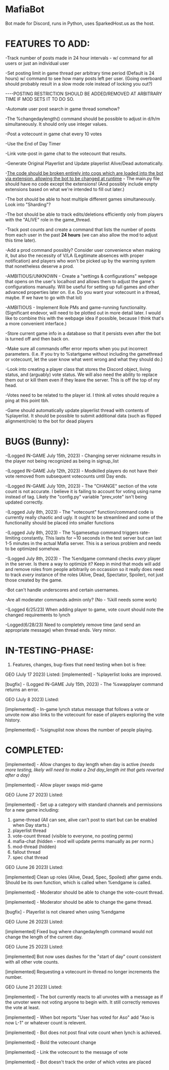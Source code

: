 # MafiaBot

Bot made for Discord, runs in Python, uses SparkedHost.us as the host.

# FEATURES TO ADD:

-Track number of posts made in 24 hour intervals - w/ command for all users or just an individual user

-Set posting limit in game thread per arbitrary time period (Default is 24 hours) w/ command to see how many posts left per user. (Going overboard should probably result in a slow mode role instead of locking you out?) 

----POSTING RESTRICTION SHOULD BE ADDED/REMOVED AT ARBITRARY TIME IF MOD SETS IT TO DO SO.

-Automate user post search in game thread somehow?

-The %changedaylength() command should be possible to adjust in d/h/m simultaneously.  It should only use integer values.

-Post a votecount in game chat every 10 votes

-Use the End of Day Timer

-Link vote-post in game chat to the votecount that results.

-Generate Original Playerlist and Update playerlist Alive/Dead automatically.

-<u>The code should be broken entirely into cogs which are loaded into the bot via extension, allowing the bot to be changed at runtime</u> - The main.py file should have no code except the extensions!  (And possibly include empty extensions based on what we're intended to fill out later.)

-The bot should be able to host multiple different games simultaneously.  Look into "Sharding"?

-The bot should be able to track edits/deletions efficiently only from players with the "ALIVE" role in the game_thread.  

-Track post counts and create a command that lists the number of posts from each user in the past **24 hours** (we can also allow the mod to adjust this time later).

-Add a prod command possibly?  Consider user convenience when making it, but also the necessity of V/LA (Legitimate absences with proper notification) and players who won't be picked up by the warning system that nonetheless deserve a prod.

-AMBITIOUS/UNKNOWN - Create a "settings & configurations" webpage that opens on the user's localhost and allows them to adjust the game's configurations manually.  Will be useful for setting up full games and other advanced properties later on.  (I.e. Do you want your votecount in a thread, maybe.  If we have to go with that lol)

-AMBITIOUS - Implement Role PMs and game-running functionality.  (Significant endevor, will need to be plotted out in more detail later.  I would like to combine this with the webpage idea if possible, because I think that's a more convenient interface.)

-Store current game info in a database so that it persists even after the bot is turned off and then back on.

-Make sure all commands offer error reports when you put incorrect parameters.  (I.e. If you try to %startgame without including the gamethread or votecount, let the user know what went wrong and what they should do.)

-Look into creating a player class that stores the Discord object, living status, and (arguably) vote status.  We will also need the ability to replace them out or kill them even if they leave the server.  This is off the top of my head.

-Votes need to be related to the player id.  I think all votes should require a ping at this point tbh.

-Game should automatically update playerlist thread with contents of %playerlist.  It should be possible to submit additional data (such as flipped alignment/role) to the bot for dead players

# BUGS (Bunny):

-(Logged IN-GAME July 15th, 2023) - Changing server nickname results in the player not being recognized as being in signup_list

-(Logged IN-GAME July 12th, 2023) - Modkilled players do not have their vote removed from subsequent votecounts until Day ends.

-(Logged IN-GAME July 10th, 2023) - The "CHANGE" section of the vote count is not accurate.  I believe it is failing to account for voting using name instead of tag.  Likely the "config.py" variable "prev_vote" isn't being updated correctly.

-(Logged July 8th, 2023) - The "votecount" function/command code is currently really chaotic and ugly.  It ought to be streamlined and some of the functionality should be placed into smaller functions

-(Logged July 8th, 2023) - The %gamesetup command triggers rate-limiting constantly.  This lasts for ~10 seconds in the test server but can last 1-5 minutes in the actual Mafia server.  This is a serious problem and needs to be optimized somehow. 

-(Logged July 8th, 2023) - The %endgame command checks *every* player in the server.  Is there a way to optimize it? Keep in mind that mods will add and remove roles from people arbitrarily on occassion so it really does need to track *every* instance of the roles (Alive, Dead, Spectator, Spoiler), not just those created by the game.

-Bot can't handle underscores and certain usernames.

-Are all moderater commands admin only? (No - %kill needs some work) 

-(Logged 6/25/23) When adding player to game, vote count should note the changed requirements to lynch

-Logged(6/28/23) Need to completely remove time (and send an appropriate message) when thread ends.  Very minor.

# IN-TESTING-PHASE:
1) Features, changes, bug-fixes that need testing when bot is free:

GEO (July 17 2023) Listed:
[implemented] - %playerlist looks are improved.

[bugfix] - (Logged IN-GAME July 15th, 2023) - The %swapplayer command returns an error.


GEO (July 8 2023) Listed:

[implemented] - In-game lynch status message that follows a vote or unvote now also links to the votecount for ease of players exploring the vote history.

[implemented] - %signuplist now shows the number of people playing.

# COMPLETED:

[implemented] - Allow changes to day length when day is active
*(needs more testing, likely will need to make a 2nd day_length int that gets reverted after a day)*

[implemented] - Allow player swaps mid-game


GEO (June 27 2023) Listed:

[implemented] - Set up a category with standard channels and permissions for a new game including: 
1) game-thread (All can see, alive can't post to start but can be enabled when Day starts.) 
2) playerlist thread 
3) vote-count thread (visible to everyone, no posting perms)
4) mafia-chat (hidden - mod will update perms manually as per norm.)
5) mod-thread (hidden)
6) fallout thread
7) spec chat thread


GEO (June 26 2023) Listed:

[implemented] Clean up roles (Alive, Dead, Spec, Spoiled) after game ends.  Should be its own function, which is called when %endgame is called.

[implemented] - Moderator should be able to change the vote-count thread.

[implemented] - Moderator should be able to change the game thread.

[bugfix] - Playerlist is not cleared when using %endgame

GEO (June 26 2023) Listed:

[implemented] Fixed bug where changedaylength command would not change the length of the current day.

GEO (June 25 2023) Listed:

[implemented] Bot now uses dashes for the "start of day" count consistent with all other vote counts.

[implemented] Requesting a votecount in-thread no longer increments the number.


GEO (June 21 2023) Listed:

[implemented] - The bot currently reacts to all unvotes with a message as if the unvoter were not voting anyone to begin with.  It still correctly removes the vote at least.

[implemented] - When bot reports "User has voted for Aso" add "Aso is now L-1" or whatever count is relevent.

[implemented] - Bot does not post final vote count when lynch is achieved.

[implemented] - Bold the votecount change

[implemented] - Link the votecount to the message of vote

[implemented] - Bot doesn't track the order of which votes are placed




